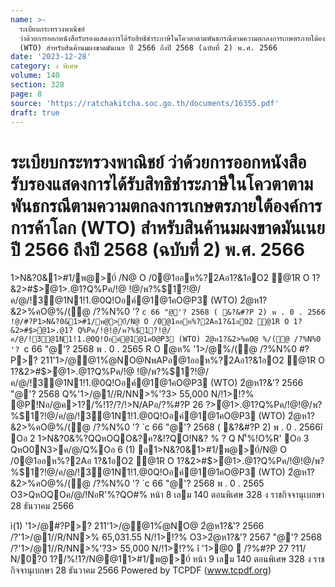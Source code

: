 ```yaml
---
name: >-
  ระเบียบกระทรวงพาณิชย์
  ว่าด้วยการออกหนังสือรับรองแสดงการได้รับสิทธิชำระภาษีในโควตาตามพันธกรณีตามความตกลงการเกษตรภายใต้องค์การการค้าโลก
  (WTO) สำหรับสินค้านมผงขาดมันเนย ปี 2566 ถึงปี 2568 (ฉบับที่ 2) พ.ศ. 2566
date: '2023-12-28'
category: ง พิเศษ
volume: 140
section: 328
page: 8
source: 'https://ratchakitcha.soc.go.th/documents/16355.pdf'
draft: true
---
```


# ระเบียบกระทรวงพาณิชย์ ว่าด้วยการออกหนังสือรับรองแสดงการได้รับสิทธิชำระภาษีในโควตาตามพันธกรณีตามความตกลงการเกษตรภายใต้องค์การการค้าโลก (WTO) สำหรับสินค้านมผงขาดมันเนย ปี 2566 ถึงปี 2568 (ฉบับที่ 2) พ.ศ. 2566

1>N&?0&1>#1/พ@>0์ /N@ O /0@1ออห%?2Aอ1?&1อO2 @1R O 1?&2>#$>ํ@1>.@1?Q%Pค/!@ !@/พ?%$1?!@/ค/@/!3@1N1!1.@0Q!Oอค์@1@1คO@P3 (WTO) 2ํ@ห1?&2>%คO@%/(@ /?%N%0 '? `c 66 "@'? 2568 ( &?&#?P 2) พ . 0 . 2566 !@/#?P1>N&?0&1>#1/พ@>0์/N@ O /0@1ออห%?2Aอ1?&1อO2 @1R O 1?&2>#$>ํ@1>.@1? Q%Pค/!@!@/พ?%$1?!@/ค/@/!3@1N1!1.@0Q!Oอค์@1@1คO@P3 (WTO) 2ํ@ห1?&2>%คO@ %/(@ /?%N%0 '? `c 66 "@'? 2568 พ . 0 . 2565 R O ํ@ห% '1>/@%/(@ /?%N%0 #?P>? 211'1>/@@1%ํ@NO@NพAPอ@1ออห%?2Aอ1?&1อO2 @1R O 1?&2>#$>ํ@1>.@1?Q%Pค/!@ !@/พ?%$1?!@/ค/@/!3@1N1!1.@0Q!Oอค์@1@1คO@P3 (WTO) 2ํ@ห1?&'? 2566 "@'? 2568 Q%'1>/@1//R/NN>%'?3> 55,000 N/!1>!?% @P!Nอ/@ค>1?/%!1?/?/!>N/APอ/?%#?P 26 $?%/@ค/ 2566 NหO%อ&!@//!>ค>11/@1Pค%/O3>(3>!.?์%/Q%@1'1>B/ ค1?Q#?P 3/2566 N/APอ/?%#?P 12 ?%0@0% 2566 QหON'> !3@ 2>%คO@%/(@ /?%N%0P 0Nพ>P/'1>/@ #?P>? 211'1>/@@1%ํ@NO@2ํ@ห1?&'? 2566 ํ@%/% 10,031.55 N/!1>!?% 1//N'็%'1>/@ 65,031.55 N/!1>!?% @PN'็%R'!@//!>ค>1?/%!1?N/APอ/?%#?P 30 พ20>@0% 2547 NพAPอQหON'็%R'!@/ค/@/Q%Oอ b /11ค2@/ อ'1>@01>#1/พ@>0์ /N@ O /0@1%ํ@2>%คO@ NO@/@Q%1@อ@@?1 ( &?&#?P ___ ) พ . 0 . `ca9 @POORNพ>P/N!>/P 0'1>@01>#1/พ@>0์ /N@ O /0@1%ํ@2>%คO@NO@/@Q%1@อ@@?1 ( &?&#?P __c ) พ . 0 . `ca9 1?/%!1?/N@@11>#1/พ@>0์ ออ1>N&?0&R/O ? !NอR'%?Q Oอ _ 1>N&?0&%?QN1?0/N@ ì 1>N&?0&1>#1/พ@>0์/N@ O /0@1ออห%?2Aอ1?&1อO2  @1R O 1?&2>#$>ํ@1>.@1?Q%Pค/!@!@/พ?%$1?!@/ค/@/!3@1N1!1.@0Q!Oอค์@1@1คO@P3 (WTO) 2ํ@ห1?&2>%คO@%/(@ /?%N%0 '? `c 66 "@'? 2568 ( &?&#?P 2) พ . 0 . 2566î Oอ 2 1>N&?0&%?QQหOQO&?ค?&!?QO!N&? % ? Q N'็%!O%R' Oอ 3 QหO0N3>ค/@/Q%Oอ 6 (1) อ1>N&?0&1>#1/พ@>0์/N@ O /0@1ออห%?2Aอ 1?&1อO2 @1R O 1?&2>#$>ํ@1>.@1?Q%Pค/!@!@/พ?%$1?!@/ค/@/!3@1N1!1.@0Q!Oอค์@1@1คO@P3 (WTO) 2ํ@ห1?&2>%คO@%/(@ /?%N%0 '? `c 66 "@'? 2568 พ . 0 . 2565 O3>QหOQOค/@/!NอR'%?QO#% หน้า 8 เลม 140 ตอนพิเศษ 328 ง ราชกิจจานุเบกษา 28 ธันวาคม 2566

ì(1) '1>/@#?P>? 211'1>/@@1%ํ@NO@ 2ํ@ห1?&'? 2566 /?'1>/@1//R/NN>% 65,031.55 N/!1>!?% O3>2ํ@ห1?&'? 2567 "@'? 2568 /?'1>/@1//R/NN>%'?3> 55,000 N/!1>!?% î '1>@0  /?%#?P 27 $?%/@ค/ พ . 0 . `cd 6 .C/>$11/ N/0?0 1?/%!1?/N@@11>#1/พ@>0์ หน้า 9 เลม 140 ตอนพิเศษ 328 ง ราชกิจจานุเบกษา 28 ธันวาคม 2566 Powered by TCPDF (www.tcpdf.org)
